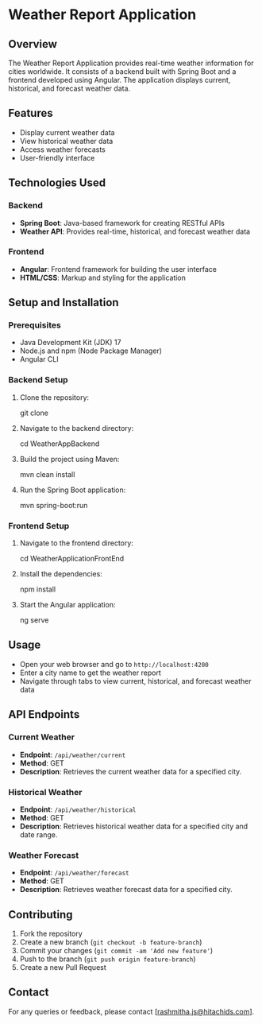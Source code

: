 
# Weather Report Application

## Overview
The Weather Report Application provides real-time weather information for cities worldwide. It consists of a backend built with Spring Boot and a frontend developed using Angular. The application displays current, historical, and forecast weather data.

## Features
- Display current weather data
- View historical weather data
- Access weather forecasts
- User-friendly interface

## Technologies Used
### Backend
- **Spring Boot**: Java-based framework for creating RESTful APIs
- **Weather API**: Provides real-time, historical, and forecast weather data

### Frontend
- **Angular**: Frontend framework for building the user interface
- **HTML/CSS**: Markup and styling for the application

## Setup and Installation

### Prerequisites
- Java Development Kit (JDK) 17
- Node.js and npm (Node Package Manager)
- Angular CLI

### Backend Setup
1. Clone the repository:
    
    git clone [<repository-url>](https://github.com/Rashmitha002/Weather.git)
   
2. Navigate to the backend directory:
   
    cd WeatherAppBackend
   
3. Build the project using Maven:
   
    mvn clean install
   
4. Run the Spring Boot application:
   
    mvn spring-boot:run
    

### Frontend Setup
1. Navigate to the frontend directory:
   
    cd WeatherApplicationFrontEnd
  
2. Install the dependencies:
  
    npm install
    
3. Start the Angular application:
  
    ng serve
    

## Usage
- Open your web browser and go to `http://localhost:4200`
- Enter a city name to get the weather report
- Navigate through tabs to view current, historical, and forecast weather data

## API Endpoints
### Current Weather
- **Endpoint**: `/api/weather/current`
- **Method**: GET
- **Description**: Retrieves the current weather data for a specified city.

### Historical Weather
- **Endpoint**: `/api/weather/historical`
- **Method**: GET
- **Description**: Retrieves historical weather data for a specified city and date range.

### Weather Forecast
- **Endpoint**: `/api/weather/forecast`
- **Method**: GET
- **Description**: Retrieves weather forecast data for a specified city.

## Contributing
1. Fork the repository
2. Create a new branch (`git checkout -b feature-branch`)
3. Commit your changes (`git commit -am 'Add new feature'`)
4. Push to the branch (`git push origin feature-branch`)
5. Create a new Pull Request



## Contact
For any queries or feedback, please contact [rashmitha.js@hitachids.com].
